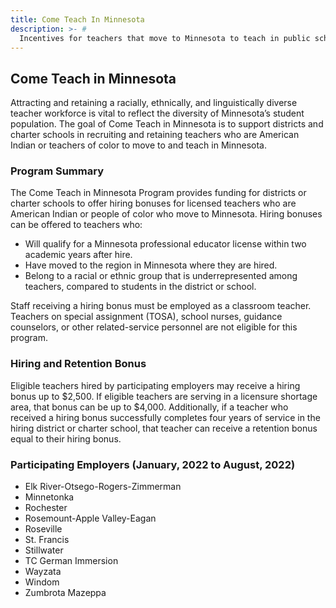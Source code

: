 ```yaml
---
title: Come Teach In Minnesota
description: >- # 
  Incentives for teachers that move to Minnesota to teach in public schools.
---
```


## Come Teach in Minnesota

Attracting and retaining a racially, ethnically, and linguistically diverse teacher workforce is vital to reflect the diversity of Minnesota’s student population. The goal of Come Teach in Minnesota is to support districts and charter schools in recruiting and retaining teachers who are American Indian or teachers of color to move to and teach in Minnesota.

### Program Summary
The Come Teach in Minnesota Program provides funding for districts or charter schools to offer hiring bonuses for licensed teachers who are American Indian or people of color who move to Minnesota. Hiring bonuses can be offered to teachers who:
- Will qualify for a Minnesota professional educator license within two academic years after hire.
- Have moved to the region in Minnesota where they are hired.
- Belong to a racial or ethnic group that is underrepresented among teachers, compared to students in the district or school.

Staff receiving a hiring bonus must be employed as a classroom teacher. Teachers on special assignment (TOSA), school nurses, guidance counselors, or other related-service personnel are not eligible for this program.


### Hiring and Retention Bonus
Eligible teachers hired by participating employers may receive a hiring bonus up to $2,500.  If eligible teachers are serving in a licensure shortage area, that bonus can be up to $4,000. Additionally, if a teacher who received a hiring bonus successfully completes four years of service in the hiring district or charter school, that teacher can receive a retention bonus equal to their hiring bonus.

### Participating Employers (January, 2022 to August, 2022)
- Elk River-Otsego-Rogers-Zimmerman
- Minnetonka
- Rochester
- Rosemount-Apple Valley-Eagan
- Roseville
- St. Francis
- Stillwater
- TC German Immersion
- Wayzata
- Windom
- Zumbrota Mazeppa



